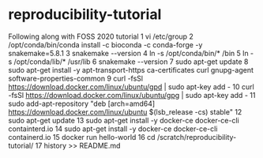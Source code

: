 # reproducibility-tutorial
Following along with FOSS 2020 tutorial
    1  vi /etc/group
    2  /opt/conda/bin/conda install -c bioconda -c conda-forge -y snakemake=5.8.1
    3  snakemake --version
    4  ln -s /opt/conda/bin/* /bin
    5  ln -s /opt/conda/lib/* /usr/lib
    6  snakemake --version
    7  sudo apt-get update
    8  sudo apt-get install -y apt-transport-https ca-certificates curl gnupg-agent software-properties-common
    9  curl -fsSl https://download.docker.com/linux/ubuntu/gpd | sudo apt-key add -
   10  curl -fsSl https://download.docker.com/linux/ubuntu/gpg | sudo apt-key add -
   11  sudo add-apt-repository "deb [arch=amd64] https://download.docker.com/linux/ubuntu $(lsb_release -cs) stable"
   12  sudo apt-get update
   13  sudo apt-get install -y docker-ce docker-ce-cli containterd.io
   14  sudo apt-get install -y docker-ce docker-ce-cli containerd.io
   15  docker run hello-world
   16  cd /scratch/reproducibility-tutorial/
   17  history >> README.md
